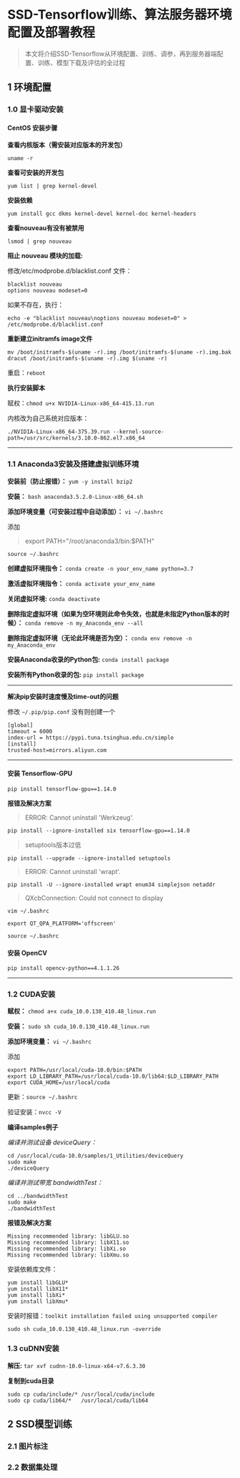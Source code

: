 # SSD-Tensorflow训练、算法服务器环境配置及部署教程

>本文将介绍SSD-Tensorflow从环境配置、训练、调参，再到服务器端配置、训练、模型下载及评估的全过程

## 1 环境配置

### 1.0 显卡驱动安装

#### CentOS 安装步骤

**查看内核版本（需安装对应版本的开发包）**

`uname -r`

**查看可安装的开发包**

`yum list | grep kernel-devel`

**安装依赖**

`yum install gcc dkms kernel-devel kernel-doc kernel-headers`

**查看nouveau有没有被禁用**

`lsmod | grep nouveau`

**阻止 nouveau 模块的加载:**

修改/etc/modprobe.d/blacklist.conf 文件：

	blacklist nouveau  
	options nouveau modeset=0

如果不存在，执行：

`echo -e "blacklist nouveau\noptions nouveau modeset=0" > /etc/modprobe.d/blacklist.conf`

**重新建立initramfs image文件**


`mv /boot/initramfs-$(uname -r).img /boot/initramfs-$(uname -r).img.bak`  
`dracut /boot/initramfs-$(uname -r).img $(uname -r)`

重启：`reboot`

**执行安装脚本**

赋权：`chmod u+x NVIDIA-Linux-x86_64-415.13.run`

内核改为自己系统对应版本：

`./NVIDIA-Linux-x86_64-375.39.run --kernel-source-path=/usr/src/kernels/3.10.0-862.el7.x86_64`

***

### 1.1 Anaconda3安装及搭建虚拟训练环境

**安装前（防止报错）：**
`yum -y install bzip2`

**安装：**
`bash anaconda3.5.2.0-Linux-x86_64.sh`

**添加环境变量（可安装过程中自动添加）：**
`vi ~/.bashrc`

添加 
> export PATH="/root/anaconda3/bin:$PATH"

`source ~/.bashrc`

**创建虚拟环境指令：**
`conda create -n your_env_name python=3.7`

**激活虚拟环境指令：**
`conda activate your_env_name`

**关闭虚拟环境:**
`conda deactivate`

**删除指定虚拟环境（如果为空环境则此命令失效，也就是未指定Python版本的时候）：**
`conda remove -n my_Anaconda_env --all`

**删除指定虚拟环境（无论此环境是否为空）：**
`conda env remove -n my_Anaconda_env`

**安装Anaconda收录的Python包:**
`conda install package`

**安装所有Python收录的包:**
`pip install package`
***
**解决pip安装时速度慢及time-out的问题**

修改 `~/.pip/pip.conf` 没有则创建一个


	[global] 
	timeout = 6000    
	index-url = https://pypi.tuna.tsinghua.edu.cn/simple  
	[install]  
	trusted-host=mirrors.aliyun.com

* * *

#### 安装 Tensorflow-GPU

`pip install tensorflow-gpu==1.14.0`

**报错及解决方案**

> ERROR: Cannot uninstall 'Werkzeug'.  

`pip install --ignore-installed six tensorflow-gpu==1.14.0`

> setuptools版本过低

`pip install --upgrade --ignore-installed setuptools`

> ERROR: Cannot uninstall 'wrapt'.

`pip install -U --ignore-installed wrapt enum34 simplejson netaddr`

> QXcbConnection: Could not connect to display

`vim ~/.bashrc`

`export QT_QPA_PLATFORM='offscreen'`

`source ~/.bashrc`

#### 安装 OpenCV

`pip install opencv-python==4.1.1.26`

***

### 1.2 CUDA安装

**赋权：**
`chmod a+x cuda_10.0.130_410.48_linux.run`

**安装：**
`sudo sh cuda_10.0.130_410.48_linux.run`

**添加环境变量：**
`vi ~/.bashrc`

添加

	export PATH=/usr/local/cuda-10.0/bin:$PATH
	export LD_LIBRARY_PATH=/usr/local/cuda-10.0/lib64:$LD_LIBRARY_PATH
	export CUDA_HOME=/usr/local/cuda

更新：`source ~/.bashrc`

验证安装：`nvcc -V`

**编译samples例子**

*编译并测试设备 deviceQuery：*

	cd /usr/local/cuda-10.0/samples/1_Utilities/deviceQuery
	sudo make
	./deviceQuery

*编译并测试带宽 bandwidthTest：*

	cd ../bandwidthTest
	sudo make
	./bandwidthTest

**报错及解决方案**

	Missing recommended library: libGLU.so
	Missing recommended library: libX11.so
	Missing recommended library: libXi.so
	Missing recommended library: libXmu.so

安装依赖库文件：

	yum install libGLU*
	yum install libX11*
	yum install libXi*
	yum install libXmu*

安装时报错：`toolkit installation failed using unsupported compiler`

`sudo sh cuda_10.0.130_410.48_linux.run -override`


### 1.3 cuDNN安装

**解压:**
`tar xvf cudnn-10.0-linux-x64-v7.6.3.30`

**复制到cuda目录**

	sudo cp cuda/include/* /usr/local/cuda/include
	sudo cp cuda/lib64/*   /usr/local/cuda/lib64

## 2 SSD模型训练

### 2.1 图片标注

### 2.2 数据集处理
